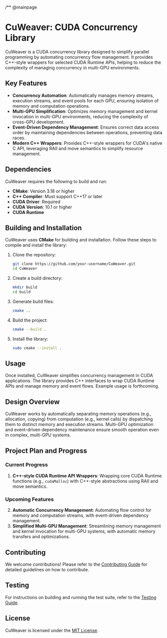 /** @mainpage 
# CuWeaver: CUDA Concurrency Library

CuWeaver is a CUDA concurrency library designed to simplify parallel programming by automating concurrency flow management. It provides C++-style wrappers for selected CUDA Runtime APIs, helping to reduce the complexity of managing concurrency in multi-GPU environments.

## Key Features
- **Concurrency Automation**: Automatically manages memory streams, execution streams, and event pools for each GPU, ensuring isolation of memory and computation operations.
- **Multi-GPU Simplification**: Optimizes memory management and kernel invocation in multi-GPU environments, reducing the complexity of cross-GPU development.
- **Event-Driven Dependency Management**: Ensures correct data access order by maintaining dependencies between operations, preventing data races.
- **Modern C++ Wrappers**: Provides C++-style wrappers for CUDA's native C API, leveraging RAII and move semantics to simplify resource management.

## Dependencies
CuWeaver requires the following to build and run:
- **CMake**: Version 3.18 or higher
- **C++ Compiler**: Must support C++17 or later
- **CUDA Driver**: Required
- **CUDA Version**: 10.1 or higher
- **CUDA Runtime**

## Building and Installation
CuWeaver uses **CMake** for building and installation. Follow these steps to compile and install the library:

1. Clone the repository:
   ```bash
   git clone https://github.com/your-username/CuWeaver.git
   cd CuWeaver
   ```

2. Create a build directory:

   ```bash
   mkdir build
   cd build
   ```

3. Generate build files:

   ```bash
   cmake ..
   ```

4. Build the project:

   ```bash
   cmake --build .
   ```

5. Install the library:

   ```bash
   sudo cmake --install .
   ```

## Usage

Once installed, CuWeaver simplifies concurrency management in CUDA applications. The library provides C++ interfaces to wrap CUDA Runtime APIs and manage memory and event flows. Example usage is forthcoming.

## Design Overview

CuWeaver works by automatically separating memory operations (e.g., allocation, copying) from computation (e.g., kernel calls) by dispatching them to distinct memory and execution streams. Multi-GPU optimization and event-driven dependency maintenance ensure smooth operation even in complex, multi-GPU systems.

## Project Plan and Progress

### Current Progress

1. **C++-style CUDA Runtime API Wrappers**: Wrapping core CUDA Runtime functions (e.g., `cudaMalloc`) with C++-style abstractions using RAII and move semantics.

### Upcoming Features

2. **Automatic Concurrency Management**: Automating flow control for memory and computation streams, with event-driven dependency management.
3. **Simplified Multi-GPU Management**: Streamlining memory management and kernel invocation for multi-GPU systems, with automatic memory transfers and optimizations.

## Contributing

We welcome contributions! Please refer to the [Contributing Guide](CONTRIBUTING.md) for detailed guidelines on how to contribute.

## Testing

For instructions on building and running the test suite, refer to the [Testing Guide](docs/TESTING.md).

## License

CuWeaver is licensed under the [MIT License](LICENSE).
